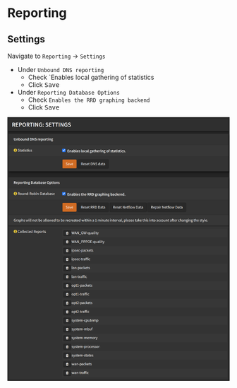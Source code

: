 # Reporting

## Settings

Navigate to `Reporting` -> `Settings`

- Under `Unbound DNS reporting`
  - Check `Enables local gathering of statistics
  - Click <kbd>Save</kbd>
- Under `Reporting Database Options`
  - Check `Enables the RRD graphing backend`
  - Click <kbd>Save</kbd>

![reporting-settings](img/reporting-settings.png)
